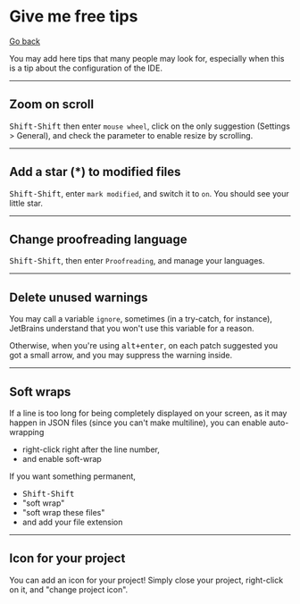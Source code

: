 # Give me free tips

[Go back](../../../../../_kmp/_archives/tools/jetbrains#interface-presentation)

You may add here tips that many people may look for, especially when this is a tip about the configuration of the IDE.

<hr class="sl">

## Zoom on scroll

<kbd>Shift-Shift</kbd> then enter `mouse wheel`, click on the only suggestion (Settings > General), and check the parameter to enable resize by scrolling.

<hr class="sr">

## Add a star (*) to modified files

<kbd>Shift-Shift</kbd>, enter `mark modified`, and switch it to ``on``. You should see your little star.

<hr class="sl">

## Change proofreading language

<kbd>Shift-Shift</kbd>, then enter ``Proofreading``, and manage your languages.

<hr class="sr">

## Delete unused warnings

You may call a variable ``ignore``, sometimes (in a try-catch, for instance), JetBrains understand that you won't use this variable for a reason.

Otherwise, when you're using <kbd>alt+enter</kbd>, on each patch suggested you got a small arrow, and you may suppress the warning inside.

<hr class="sr">

## Soft wraps

If a line is too long for being completely displayed on your screen, as it may happen in JSON files (since you can't make multiline), you can enable auto-wrapping

* right-click right after the line number,
* and enable soft-wrap

If you want something permanent, 

* <kbd>Shift-Shift</kbd>
* "soft wrap"
* "soft wrap these files"
* and add your file extension

<hr class="sr">

## Icon for your project

You can add an icon for your project! Simply close your project, right-click on it, and "change project icon".